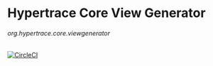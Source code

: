 # Hypertrace Core View Generator

###### org.hypertrace.core.viewgenerator

[![CircleCI](https://circleci.com/gh/hypertrace/hypertrace-core-view-generator.svg?style=svg)](https://circleci.com/gh/hypertrace/hypertrace-core-view-generator)
